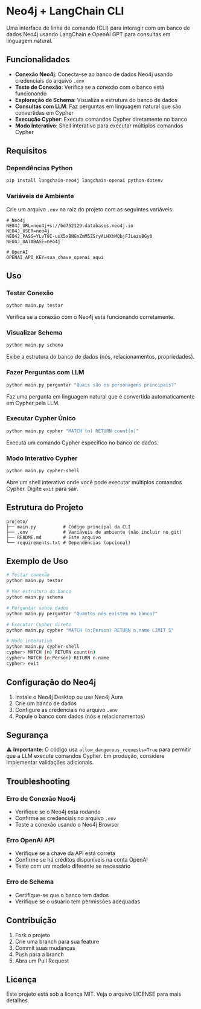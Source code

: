 # Neo4j + LangChain CLI

Uma interface de linha de comando (CLI) para interagir com um banco de dados Neo4j usando LangChain e OpenAI GPT para consultas em linguagem natural.

## Funcionalidades

- **Conexão Neo4j**: Conecta-se ao banco de dados Neo4j usando credenciais do arquivo `.env`
- **Teste de Conexão**: Verifica se a conexão com o banco está funcionando
- **Exploração de Schema**: Visualiza a estrutura do banco de dados
- **Consultas com LLM**: Faz perguntas em linguagem natural que são convertidas em Cypher
- **Execução Cypher**: Executa comandos Cypher diretamente no banco
- **Modo Interativo**: Shell interativo para executar múltiplos comandos Cypher

## Requisitos

### Dependências Python

```bash
pip install langchain-neo4j langchain-openai python-dotenv
```

### Variáveis de Ambiente

Crie um arquivo `.env` na raiz do projeto com as seguintes variáveis:

```env
# Neo4j
NEO4J_URL=neo4j+s://bd752129.databases.neo4j.io
NEO4J_USER=neo4j
NEO4J_PASS=YLvT9I-usX5xBNGnZmM5ZSryALHXhMQbjFJLezsBGy0
NEO4J_DATABASE=neo4j

# OpenAI
OPENAI_API_KEY=sua_chave_openai_aqui
```

## Uso

### Testar Conexão

```bash
python main.py testar
```

Verifica se a conexão com o Neo4j está funcionando corretamente.

### Visualizar Schema

```bash
python main.py schema
```

Exibe a estrutura do banco de dados (nós, relacionamentos, propriedades).

### Fazer Perguntas com LLM

```bash
python main.py perguntar "Quais são os personagens principais?"
```

Faz uma pergunta em linguagem natural que é convertida automaticamente em Cypher pela LLM.

### Executar Cypher Único

```bash
python main.py cypher "MATCH (n) RETURN count(n)"
```

Executa um comando Cypher específico no banco de dados.

### Modo Interativo Cypher

```bash
python main.py cypher-shell
```

Abre um shell interativo onde você pode executar múltiplos comandos Cypher. Digite `exit` para sair.

## Estrutura do Projeto

```
projeto/
├── main.py          # Código principal da CLI
├── .env             # Variáveis de ambiente (não incluir no git)
├── README.md        # Este arquivo
└── requirements.txt # Dependências (opcional)
```

## Exemplo de Uso

```bash
# Testar conexão
python main.py testar

# Ver estrutura do banco
python main.py schema

# Perguntar sobre dados
python main.py perguntar "Quantos nós existem no banco?"

# Executar Cypher direto
python main.py cypher "MATCH (n:Person) RETURN n.name LIMIT 5"

# Modo interativo
python main.py cypher-shell
cypher> MATCH (n) RETURN count(n)
cypher> MATCH (n:Person) RETURN n.name
cypher> exit
```

## Configuração do Neo4j

1. Instale o Neo4j Desktop ou use Neo4j Aura
2. Crie um banco de dados
3. Configure as credenciais no arquivo `.env`
4. Popule o banco com dados (nós e relacionamentos)

## Segurança

⚠️ **Importante**: O código usa `allow_dangerous_requests=True` para permitir que a LLM execute comandos Cypher. Em produção, considere implementar validações adicionais.

## Troubleshooting

### Erro de Conexão Neo4j
- Verifique se o Neo4j está rodando
- Confirme as credenciais no arquivo `.env`
- Teste a conexão usando o Neo4j Browser

### Erro OpenAI API
- Verifique se a chave da API está correta
- Confirme se há créditos disponíveis na conta OpenAI
- Teste com um modelo diferente se necessário

### Erro de Schema
- Certifique-se que o banco tem dados
- Verifique se o usuário tem permissões adequadas

## Contribuição

1. Fork o projeto
2. Crie uma branch para sua feature
3. Commit suas mudanças
4. Push para a branch
5. Abra um Pull Request

## Licença

Este projeto está sob a licença MIT. Veja o arquivo LICENSE para mais detalhes.
